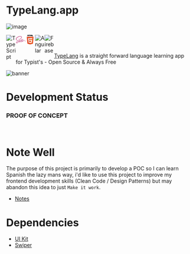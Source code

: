 # TypeLang.app
![image](https://user-images.githubusercontent.com/15834648/177362062-6dfdd17d-677f-4d78-90c3-094740edd91d.png)

<img align="left" alt="TypeScript" width="26px" src="https://iconape.com/wp-content/png_logo_vector/typescript.png" />
<img align="left" alt="Sass" width="26px" src="https://raw.githubusercontent.com/github/explore/80688e429a7d4ef2fca1e82350fe8e3517d3494d/topics/sass/sass.png" />
<img align="left" alt="HTML5" width="26px" src="https://raw.githubusercontent.com/github/explore/80688e429a7d4ef2fca1e82350fe8e3517d3494d/topics/html/html.png" />
<img align="left" alt="Angular" width="26px" src="https://user-images.githubusercontent.com/15834648/177036391-a94a5df2-bae6-4b3a-b769-82e9b6150020.png" />
<img align="left" alt="Firebase" width="26px" src="https://user-images.githubusercontent.com/15834648/177036444-eb21d65c-ceb3-49ce-85c3-41ff9f1df5c2.png" />

<br/>
<br/>

[TypeLang](https://typelang-app.web.app/) is a straight forward language learning app for Typist's - Open Source & Always Free

<img src="https://user-images.githubusercontent.com/15834648/175621591-2b585172-99a2-4c36-9dd6-3eb1cee8e815.png" 
 alt="banner" 
 width="200"/>

# Development Status
### PROOF OF CONCEPT
 
<br/> 

# Note Well
The purpose of this project is primarily to develop a POC so I can learn Spanish the lazy mans way, i'd like to use this project to improve my frontend development skills (Clean Code / Design Patterns) but may abandon this idea to just `Make it work`.

- [Notes](./RAMBLINGS.md)



# Dependencies
 - [UI Kit](https://demos.creative-tim.com/blk-design-system-angular/#/documentation/grid)
 - [Swiper](https://swiperjs.com/angular)
 
